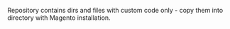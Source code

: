 Repository contains dirs and files with custom code only - copy them into directory with Magento installation.